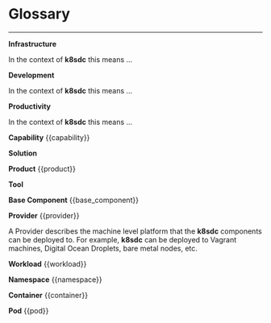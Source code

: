 # Glossary
___

**Infrastructure**

In the context of **k8sdc** this means ...


**Development**

In the context of **k8sdc** this means ...


**Productivity**

In the context of **k8sdc** this means ...


**Capability** {{capability}}

**Solution**

**Product** {{product}}

**Tool**

**Base Component**  {{base_component}}


**Provider** {{provider}}

A Provider describes the machine level platform that the **k8sdc** components can be deployed to.  For example, **k8sdc** can be deployed to Vagrant machines, Digital Ocean Droplets, bare metal nodes, etc.

**Workload**  {{workload}}


**Namespace** {{namespace}}

**Container** {{container}}

**Pod** {{pod}}


